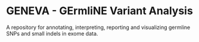 
# GENEVA - GErmliNE Variant Analysis
A repository for annotating, interpreting, reporting and visualizing germline SNPs and small indels in exome data.
